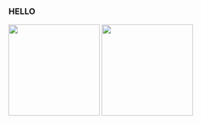 ### HELLO
<img height="180em" src="https://github-readme-stats.vercel.app/api/top-langs/?username=Erick-hora&layout=compact&langs_count=7&theme=dark"/>
<img height="180em" src="https://github-readme-stats.vercel.app/api?username=Erick-hora&show_icons=true"/>
